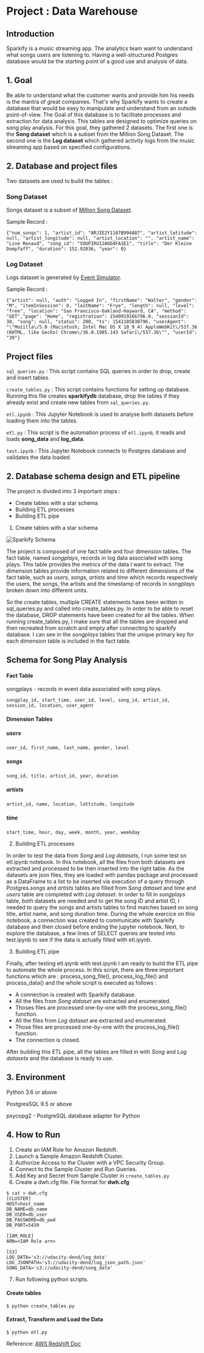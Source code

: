 # Project : Data Warehouse

## Introduction 

Sparkify is a music streaming app. The analytics team want to understand what songs users are listening to. Having a well-structured Postgres database would be the starting point of a good use and analysis of data.

## 1. Goal

Be able to understand what the customer wants and provide him his needs is the mantra of great companies. That's why Sparkify wants to create a database that would be easy to manipulate and understand from an outside point-of-view. The Goal of this database is to facilitate processes and extraction for data analysis. This tables are designed to optimize queries on song play analysis. For this goal, they gathered 2 datasets. The first one is the **Song dataset** which is a subset from the Million Song Dataset. The second one is the **Log dataset** which gathered activity logs from the music streaming app based on specified configurations.

## 2. Database and project files 

Two datasets are used to build the tables :
### **Song Dataset**
Songs dataset is a subset of [Million Song Dataset](http://millionsongdataset.com/).

Sample Record :
```
{"num_songs": 1, "artist_id": "ARJIE2Y1187B994AB7", "artist_latitude": null, "artist_longitude": null, "artist_location": "", "artist_name": "Line Renaud", "song_id": "SOUPIRU12A6D4FA1E1", "title": "Der Kleine Dompfaff", "duration": 152.92036, "year": 0}
```

### **Log Dataset**
Logs dataset is generated by [Event Simulator](https://github.com/Interana/eventsim).

Sample Record :
```
{"artist": null, "auth": "Logged In", "firstName": "Walter", "gender": "M", "itemInSession": 0, "lastName": "Frye", "length": null, "level": "free", "location": "San Francisco-Oakland-Hayward, CA", "method": "GET","page": "Home", "registration": 1540919166796.0, "sessionId": 38, "song": null, "status": 200, "ts": 1541105830796, "userAgent": "\"Mozilla\/5.0 (Macintosh; Intel Mac OS X 10_9_4) AppleWebKit\/537.36 (KHTML, like Gecko) Chrome\/36.0.1985.143 Safari\/537.36\"", "userId": "39"}
```

## **Project files**

```sql_queries.py``` : This script contains SQL queries in order to drop, create and insert tables.

```create_tables.py``` : This script contains functions for setting up database. Running this file creates **sparkifydb** database, drop the tables if they already exist and create new tables from ```sql_queries.py```. 

```etl.ipynb``` : This Jupyter Notebook is used to analyse both datasets before loading them into the tables. 

```etl.py``` : This script is the automation process of ```etl.ipynb```, it reads and loads **song_data** and **log_data**.

```test.ipynb``` : This Jupyter Notebook connects to Postgres database and validates the data loaded.


## 2. Database schema design and ETL pipeline

The project is divided into 3 important steps :
- Create tables with a star schema 
- Building ETL processes 
- Building ETL pipe


1. Create tables with a star schema 

![Sparkify Schema](./static/sparkify_schema.jpg)

The project is composed of one fact table and four dimension tables. The fact table, named _songplays_, records in log data associated with song plays. This table provides the metrics of the data I want to extract. The dimension tables provide information related to different dimensions of the fact table, such as _users_, _songs_, _artists_ and _time_ which records respectively the users, the songs, the artists and the timestamp of records in _songplays_ broken down into different units. 

So the create tables, multiple CREATE statements have been written in sql_queries.py and called into create_tables.py. In order to be able to reset the database, DROP statements have been created for all the tables. When running create_tables.py, I make sure that all the tables are dropped and then recreated from scratch and empty after connecting to sparkify database.  I can see in the _songplays_ tables that the unique primary key for each dimension table is included in the fact table. 

## Schema for Song Play Analysis

#### Fact Table
songplays - records in event data associated with song plays.

    songplay_id, start_time, user_id, level, song_id, artist_id, session_id, location, user_agent

#### Dimension Tables 
##### users

    user_id, first_name, last_name, gender, level
##### songs

    song_id, title, artist_id, year, duration

##### artists

    artist_id, name, location, lattitude, longitude

##### time

    start_time, hour, day, week, month, year, weekday

2. Building ETL processes 

In order to test the data from *Song* and *Log* *datasets*, I run some test on etl.ipynb notebook. In this notebook, all the files from both datasets are extracted and processed to be then inserted into the right table. As the datasets are json files, they are loaded with pandas package and processed as a DataFrame to a list to be inserted via execution of a query through Postgres._songs_ and _artists_ tables are filled from *Song* *dataset* and _time_ and _users_ table are completed with *Log* *dataset*. In order to fill in _songplays_ table, both datasets are needed and to get the song ID and artist ID, I needed to query the songs and artists tables to find matches based on song title, artist name, and song duration time. During the whole exercice on this notebook, a connection was created to communicate with Sparkify database and then closed before ending the jupyter notebook. Next, to explore the database, a few lines of SELECT queries are tested into test.ipynb to see if the data is actually filled with etl.ipynb.

3. Building ETL pipe

Finally, after testing etl.ipynb with test.ipynb I am ready to build the ETL pipe to automate the whole process. In this script, there are three important functions which are : process_song_file(), process_log_file() and process_data() and the whole script is executed as follows : 
- A connection is created with Sparkify database.
- All the files from *Song* *dataset* are extracted and enumerated.
- Thoses files are processed one-by-one with the process_song_file() function. 
- All the files from *Log dataset* are extracted and enumerated. 
- Those files are processed one-by-one with the process_log_file() function. 
- The connection is closed. 

After building this ETL pipe, all the tables are filled in with *Song* and *Log* *datasets* and the database is ready to use. 

## 3. Environment 

Python 3.6 or above

PostgresSQL 9.5 or above

psycopg2 - PostgreSQL database adapter for Python


## 4. How to Run

1. Create an IAM Role for Amazon Redshift.
2. Launch a Sample Amazon Redshift Cluster.
3. Authorize Access to the Cluster with a VPC Security Group.
4. Connect to the Sample Cluster and Run Queries.
5. Add Key and Secret from Sample Cluster in ```create_tables.py```
6. Create a dwh.cfg file.
    File format for **dwh.cfg**
```
$ cat > dwh.cfg
[CLUSTER]
HOST=host_name
DB_NAME=db_name
DB_USER=db_user
DB_PASSWORD=db_pwd
DB_PORT=5439

[IAM_ROLE]
ARN=<IAM Role arn>

[S3]
LOG_DATA='s3://udacity-dend/log_data'
LOG_JSONPATH='s3://udacity-dend/log_json_path.json'
SONG_DATA='s3://udacity-dend/song_data'
```
7. Run following python scripts.
#### Create tables

    $ python create_tables.py

#### Extract, Transform and Load the Data

    $ python etl.py


Reference: [AWS Redshift Doc](https://aws.amazon.com/redshift/getting-started/?p=rs&bttn=hero&exp=b)
